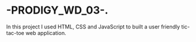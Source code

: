 # -PRODIGY_WD_03-.
In this project I used HTML, CSS and JavaScript to built a user friendly tic-tac-toe web application.
